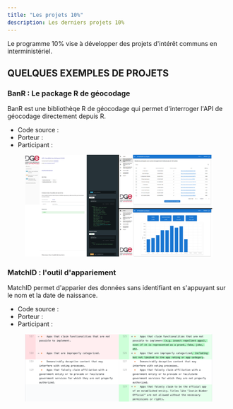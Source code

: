 ```yaml
---
title: "Les projets 10%"
description: Les derniers projets 10%
---
```


Le programme 10% vise à développer des projets d'intérêt communs en interministériel.

## QUELQUES  EXEMPLES DE PROJETS

### BanR : Le package R de géocodage

BanR est une bibliothèqe R de géocodage qui permet d'interroger l'API de géocodage directement depuis R.

* Code source : 
* Porteur : 
* Participant : 

<figure class="fr-content-media fr-content-media--sm">
    <div class="fr-content-media__img">
        <img src="api-meubles.png" alt="Illustration du projet API ELAN">
    </div>
</figure>

### MatchID : l'outil d'appariement 

MatchID permet d'apparier des données sans identifiant en s'appuyant sur le nom et la date de naissance.

* Code source : 
* Porteur : 
* Participant : 

<figure class="fr-content-media fr-content-media--sm">
    <div class="fr-content-media__img">
        <img src="cgus-case-study.png" alt="Illustration du projet de suivi des CGUs">
    </div>
</figure>

